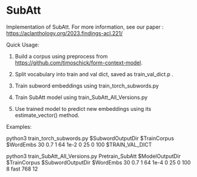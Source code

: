 # SubAtt
Implementation of SubAtt.  For more information, see our paper : https://aclanthology.org/2023.findings-acl.221/

Quick Usage:

1)  Build a corpus using preprocess from https://github.com/timoschick/form-context-model.

2)  Split vocabulary into train and val dict, saved as train_val_dict.p .

3)  Train subword embeddings using train_torch_subwords.py

4)  Train SubAtt model using train_SubAtt_All_Versions.py

5)  Use trained model to predict new embeddings using its estimate_vector() method.

Examples:

python3 train_torch_subwords.py $SubwordOutputDir $TrainCorpus $WordEmbs 30 0.7 1 64 1e-2 0 25 0 100 $TRAIN_VAL_DICT

python3 train_SubAtt_All_Versions.py Pretrain_SubAtt $ModelOutputDir $TrainCorpus $SubwordOutputDir $WordEmbs 30 0.7 1 64 1e-4 0 25 0 100 8 fast 768 12

